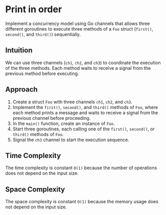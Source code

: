 # Print in order 
Implement a concurrency model using Go channels that allows three different goroutines to execute three methods of a `Foo` struct (`first()`, `second()`, and `third()`) sequentially.

## Intuition
We can use three channels (`ch1`, `ch2`, and `ch3`) to coordinate the execution of the three methods. Each method waits to receive a signal from the previous method before executing.

## Approach
1. Create a struct `Foo` with three channels `ch1`, `ch2`, and `ch3`.
2. Implement the `first()`, `second()`, and `third()` methods of `Foo`, where each method prints a message and waits to receive a signal from the previous channel before proceeding.
3. In the `main()` function, create an instance of `Foo`.
4. Start three goroutines, each calling one of the `first()`, `second()`, or `third()` methods of `Foo`.
5. Signal the `ch3` channel to start the execution sequence.

## Time Complexity
The time complexity is constant `O(1)` because the number of operations does not depend on the input size.

## Space Complexity
The space complexity is constant `O(1)` because the memory usage does not depend on the input size.